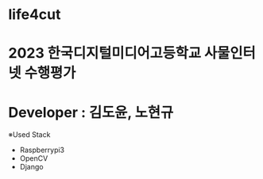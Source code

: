 # life4cut
# 2023 한국디지털미디어고등학교 사물인터넷 수행평가
# Developer : 김도윤, 노현규

※Used Stack
- Raspberrypi3
- OpenCV
- Django